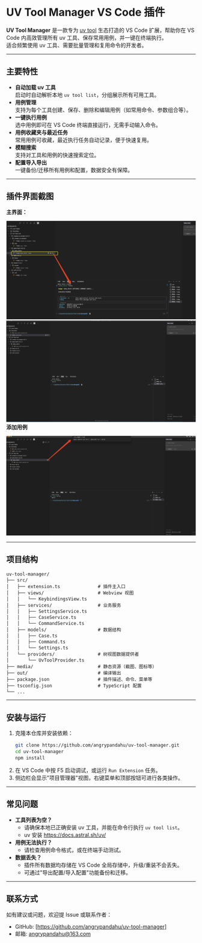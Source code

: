 # UV Tool Manager VS Code 插件

**UV Tool Manager** 是一款专为 [uv tool](https://docs.astral.sh/uv/) 生态打造的 VS Code 扩展，帮助你在 VS Code 内高效管理所有 uv 工具、保存常用用例，并一键在终端执行。  
适合频繁使用 uv 工具、需要批量管理和复用命令的开发者。

---

## 主要特性

- **自动加载 uv 工具**  
  启动时自动解析本地 `uv tool list`，分组展示所有可用工具。
- **用例管理**  
  支持为每个工具创建、保存、删除和编辑用例（如常用命令、参数组合等）。
- **一键执行用例**  
  选中用例即可在 VS Code 终端直接运行，无需手动输入命令。
- **用例收藏夹与最近任务**  
  常用用例可收藏，最近执行任务自动记录，便于快速复用。
- **模糊搜索**  
  支持对工具和用例的快速搜索定位。
- **配置导入导出**  
  一键备份/迁移所有用例和配置，数据安全有保障。

---

## 插件界面截图

**主界面：**

![主界面](media/screenshot0.png)
![主界面](media/screenshot1.png)
**添加用例**

![添加用例](media/screenshot2.png)

---

## 项目结构

```
uv-tool-manager/
├── src/
│   ├── extension.ts              # 插件主入口
│   ├── views/                    # Webview 视图
│   │   └── KeybindingsView.ts
│   ├── services/                 # 业务服务
│   │   ├── SettingsService.ts
│   │   ├── CaseService.ts
│   │   └── CommandService.ts
│   ├── models/                   # 数据结构
│   │   ├── Case.ts
│   │   ├── Command.ts
│   │   └── Settings.ts
│   └── providers/                # 树视图数据提供者
│       └── UvToolProvider.ts
├── media/                        # 静态资源（截图、图标等）
├── out/                          # 编译输出
├── package.json                  # 插件描述、命令、菜单等
├── tsconfig.json                 # TypeScript 配置
└── ...
```

---

## 安装与运行

1. 克隆本仓库并安装依赖：
   ```bash
   git clone https://github.com/angrypandahu/uv-tool-manager.git
   cd uv-tool-manager
   npm install
   ```
2. 在 VS Code 中按 F5 启动调试，或运行 `Run Extension` 任务。
3. 侧边栏会显示"项目管理器"视图，右键菜单和顶部按钮可进行各类操作。

---


## 常见问题

- **工具列表为空？**
  - 请确保本地已正确安装 uv 工具，并能在命令行执行 `uv tool list`。
  - uv 安装 https://docs.astral.sh/uv/
- **用例无法执行？**
  - 请检查用例命令格式，或在终端手动测试。
- **数据丢失？**
  - 插件所有数据均存储在 VS Code 全局存储中，升级/重装不会丢失。
  - 可通过"导出配置/导入配置"功能备份和迁移。

---

## 联系方式

如有建议或问题，欢迎提 Issue 或联系作者：
- GitHub: [https://github.com/angrypandahu/uv-tool-manager]
- 邮箱: angrypandahu@163.com

